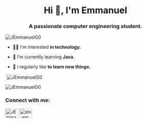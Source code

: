 <h1 align="center">Hi 👋, I'm Emmanuel</h1>
<h3 align="center">A passionate computer engineering student.</h3>

<p align="left"> <img src="https://komarev.com/ghpvc/?username=JEmmanuelG0&label=Profile%20views&color=0e75b6&style=flat" alt="JEmmanuelG0" /> </p>

- 👨‍💻 I'm interested **in technology.**

- 🌱 I’m currently learning **Java.**

- 📝 I regularly like **to learn new things.**

<p align="left">
</p>
<p>&nbsp;<img align="center" src="https://github-readme-stats.vercel.app/api?username=JEmmanuelG0&show_icons=true&locale=en" alt="JEmmanuelG0" /></p>
<p><img align="center" src="https://github-readme-streak-stats.herokuapp.com/?user=JEmmanuelG0&" alt="JEmmanuelG0" /></p>

<h3 align="left">Connect with me:</h3>
<p align="left">
<a href="https://fb.com/stxrcx" target="blank"><img align="center" src="https://raw.githubusercontent.com/rahuldkjain/github-profile-readme-generator/master/src/images/icons/Social/facebook.svg" alt="JEmmanuelG0" height="30" width="40" /></a>
<a href="https://instagram.com/stx_em.ma" target="blank"><img align="center" src="https://raw.githubusercontent.com/rahuldkjain/github-profile-readme-generator/master/src/images/icons/Social/instagram.svg" alt="stx_em.ma" height="30" width="40" /></a>
</p>
